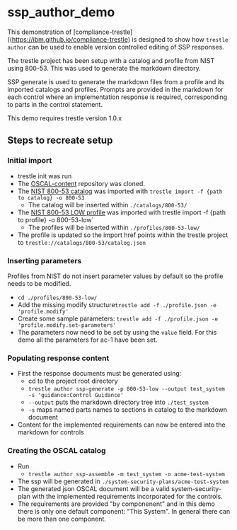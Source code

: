 # ssp_author_demo

This demonstration of \[compliance-trestle\]((https://ibm.github.io/compliance-trestle) is designed to show how `trestle author` can be used to enable version controlled editing of SSP responses.

The trestle project has been setup with a catalog and profile from NIST using 800-53. This was used to generate the markdown directory.

SSP generate is used to generate the markdown files from a profile and its imported catalogs and profiles.  Prompts are provided in the markdown for
each control where an implementation response is required, corresponding to parts in the control statement.

This demo requires trestle version 1.0.x

## Steps to recreate setup

### Initial import

- trestle init was run
- The [OSCAL-content](https://github.com/usnistgov/OSCAL-content) repository was cloned.
- The [NIST 800-53 catalog](https://github.com/usnistgov/oscal-content/blob/master/nist.gov/SP800-53/rev5/json/NIST_SP-800-53_rev5_catalog.json) was imported with `trestle import -f {path to catalog} -o 800-53`
  - The catalog will be inserted within `./catalogs/800-53/`
- The [NIST 800-53 LOW profile](https://github.com/usnistgov/oscal-content/blob/master/nist.gov/SP800-53/rev5/json/NIST_SP-800-53_rev5_LOW-baseline_profile.json) was imported with trestle import -f {path to profile} -o 800-53-low\`
  - The profiles will be inserted within `./profiles/800-53-low/`
- The profile is updated so the import href points within the trestle project to `trestle://catalogs/800-53/catalog.json`

### Inserting parameters

Profiles from NIST do not insert parameter values by default so the profile needs to be modified.

- `cd ./profiles/800-53-low/`
- Add the missing modify structure`trestle add -f ./profile.json -e 'profile.modify'`
- Create some sample parameters: `trestle add -f ./profile.json -e 'profile.modify.set-parameters'`
- The parameters now need to be set by using the `value` field. For this demo all the parameters for ac-1 have been set.

### Populating response content

- First the response documents must be generated using:
  - cd to the project root directory
  - `trestle author ssp-generate -p 800-53-low --output test_system -s 'guidance:Control Guidance'`
  - `--output` puts the markdown directory tree into `./test_system`
  - `-s` maps named parts names to sections in catalog to the markdown document
- Content for the implemented requirements can now be entered into the markdown for controls

### Creating the OSCAL catalog

- Run
  - `trestle author ssp-assemble -m test_system -o acme-test-system`
- The ssp will be generated in `./system-security-plans/acme-test-system`
- The generated json OSCAL document will be a valid system-security-plan with the implemented requirements incorporated for the controls.
- The requirements are provided "by componenent" and in this demo there is only one default component: "This System".  In general
  there can be more than one component.
